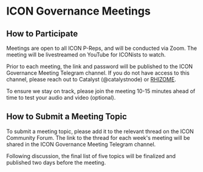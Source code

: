 # ICON Governance Meetings

## How to Participate

Meetings are open to all ICON P-Reps, and will be conducted via Zoom. The meeting will be livestreamed on YouTube for ICONists to watch.

Prior to each meeting, the link and password will be published to the ICON Governance Meeting Telegram channel. If you do not have access to this channel, please reach out to Catalyst (@catalystnode) or [RHIZOME](https://t.me/rhizomeicx).

To ensure we stay on track, please join the meeting 10-15 minutes ahead of time to test your audio and video (optional).

## How to Submit a Meeting Topic

To submit a meeting topic, please add it to the relevant thread on the ICON Community Forum. The link to the thread for each week's meeting will be shared in the ICON Governance Meeting Telegram channel.

Following discussion, the final list of five topics will be finalized and published two days before the meeting.
